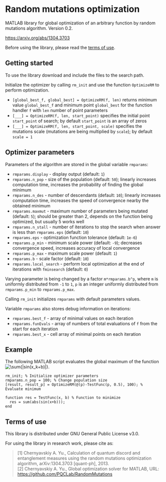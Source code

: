 # Random mutations optimization
MATLAB library for global optimization of an arbitrary function by random mutations algorithm. Version 0.2.

https://arxiv.org/abs/1304.3703

Before using the library, please read the [terms of use](#terms-of-use).

## Getting started
To use the library download and include the files to the search path.

Initialize the optimizer by calling `rm_init` and use the function `OptimizeRM` to perform optimization.

* `[global_best_f, global_best] = OptimizeRM(f, len)` returns minimum value `global_best_f` and minimum point `global_best` for the function handler `f` with `len` number of point parameters
* `[___] = OptimizeRM(f, len, start_point)` specifies the initial point `start_point` of search; by default `start_point` is an array of zeros
* `[___] = OptimizeRM(f, len, start_point, scale)` specifies the mutations scale (mutations are being multiplied by `scale`); by default `scale = 1`

## Optimizer parameters

Parameters of the algorithm are stored in the global variable `rmparams`:
* `rmparams.display` - display output (default: `1`)
* `rmparams.n_pop` - size of the population (default: `50`); linearly increases computation time, increases the probability of finding the global minimum
* `rmparams.n_des` - number of descendants (default: `10`); linearly increases computation time, increases the speed of convergence nearby the obtained minimum
* `rmparams.maxmut` - maximum number of parameters being mutated (default: `5`); should be greater than 2, depends on the function being optimized, but usually 5 works well
* `rmparams.n_stall` - number of iterations to stop the search when answer is less than `rmparams.eps` (default: `10`)
* `rmparams.eps` - optimization function tolerance (default: `1e-6`)
* `rmparams.p_min` - minimum scale power (default: `-9`); decreases convergence speed, increases accuracy of local convergence
* `rmparams.p_max` - maximum scale power (default: `1`)
* `rmparams.b` - scale factor (default: `10`)
* `rmparams.local_search` - perform local optimization at the end of iterations with `fminsearch` (default: `0`)

Varying parameter is being changed by a factor `m*rmparams.b^p`, where `m` is uniformly distributed from `-1` to `1`, `p` is an integer uniformly distributed from `rmparams.p_min` to `rmparams.p_max`.

Calling `rm_init` initializes `rmparams` with default parameters values.

Variable `rmparams` also stores debug information on iterations:
* `rmparams.best_f` - array of minimal values on each iteration
* `rmparams.funEvals` - array of numbers of total evaluations of `f` from the start for each iteration
* `rmparams.best_x` - cell array of minimal points on each iteration

## Example
The following MATLAB script evaluates the global maximum of the function ![\sum{|sin(x_k+b)|}](https://latex.codecogs.com/svg.latex?\sum{|\sin(x_k+b)|}).
```
rm_init; % Initialize optimizer parameters
rmparams.n_pop = 100; % Change population size
[result, result_p] = OptimizeRM(@(p)-TestFunc(p, 0.5), 100); % Evaluate minimum

function res = TestFunc(x, b) % Function to minimize
  res = sum(abs(sin(x+b)));
end
```

## <a name="#terms-of-use">Terms of use</a>
This library is distributed under GNU General Public License v3.0.

For using the library in research work, please cite as:
> [1] Chernyavskiy A. Yu., Calculation of quantum discord and entanglement measures using the random mutations optimization algorithm, arXiv:1304.3703 [quant-ph], 2013.  
> [2] Chernyavskiy A. Yu., Global optimization solver for MATLAB, URL: https://github.com/PQCLab/RandomMutations

